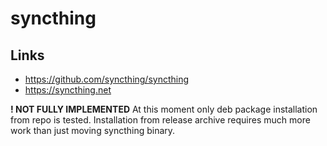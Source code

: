 # syncthing

## Links
- https://github.com/syncthing/syncthing
- https://syncthing.net

**! NOT FULLY IMPLEMENTED**
At this moment only deb package installation from repo is tested.
Installation from release archive requires much more work than just moving syncthing binary.
